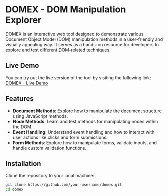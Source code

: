 # DOMEX - DOM Manipulation Explorer

DOMEX is an interactive web tool designed to demonstrate various Document Object Model (DOM) manipulation methods in a user-friendly and visually appealing way. It serves as a hands-on resource for developers to explore and test different DOM-related techniques.

## Live Demo

You can try out the live version of the tool by visiting the following link:  
[DOMEX - Live Demo](https://domex.onrender.com)

## Features
- **Document Methods**: Explore how to manipulate the document structure using JavaScript methods.
- **Node Methods**: Learn and test methods for manipulating nodes within the DOM.
- **Event Handling**: Understand event handling and how to interact with user actions like clicks and form submissions.
- **Form Methods**: Explore how to manipulate forms, validate inputs, and handle custom validation functions.

## Installation

Clone the repository to your local machine:

```bash
git clone https://github.com/your-username/domex.git
cd domex
